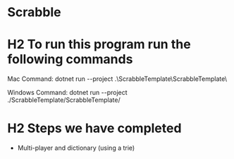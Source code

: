 # Scrabble
# H2 To run this program run the following commands

Mac Command: 
dotnet run --project .\ScrabbleTemplate\ScrabbleTemplate\ 

Windows Command: 
dotnet run --project ./ScrabbleTemplate/ScrabbleTemplate/

# H2 Steps we have completed
- Multi-player and dictionary (using a trie)

